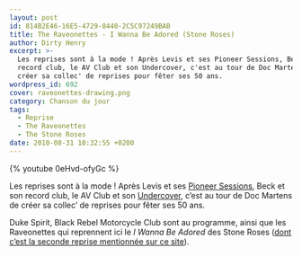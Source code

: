 ```yaml
---
layout: post
id: 814B2E46-16E5-4729-8440-2C5C97249BAB
title: The Raveonettes - I Wanna Be Adored (Stone Roses)
author: Dirty Henry
excerpt: >-
  Les reprises sont à la mode ! Après Levis et ses Pioneer Sessions, Beck et son
  record club, le AV Club et son Undercover, c'est au tour de Doc Martens de
  créer sa collec' de reprises pour fêter ses 50 ans.
wordpress_id: 692
cover: raveonettes-drawing.png
category: Chanson du jour
tags:
  - Reprise
  - The Raveonettes
  - The Stone Roses
date: 2010-08-31 10:32:55 +0200
---
```


{% youtube 0eHvd-ofyGc %}

Les reprises sont à la mode ! Après Levis et ses [Pioneer Sessions][i623], Beck
et son record club, le AV Club et son [Undercover][i680], c’est au tour de Doc
Martens de créer sa collec’ de reprises pour fêter ses 50 ans.

Duke Spirit, Black Rebel Motorcycle Club sont au programme, ainsi que les
Raveonettes qui reprennent ici le _I Wanna Be Adored_ des Stone Roses ([dont
c’est la seconde reprise mentionnée sur ce site][i598]).

[i623]: https://www.deadrooster.org/les-levi-s-pioneer-sessions/
[i680]:
  https://www.deadrooster.org/the-swell-season-two-headed-boy-neutral-milk-hotel/
[i598]: https://www.deadrooster.org/codeine-velvet-club-i-am-the-resurrection/

